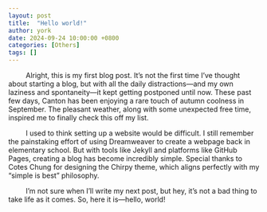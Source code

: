 ```yaml
---
layout: post
title:  "Hello world!"
author: york
date: 2024-09-24 10:00:00 +0800
categories: [Others]
tags: []
---
```


&ensp;&ensp;&ensp;&ensp;&ensp;Alright, this is my first blog post. It’s not the first time I’ve thought about starting a blog, but with all the daily distractions—and my own laziness and spontaneity—it kept getting postponed until now. These past few days, Canton has been enjoying a rare touch of autumn coolness in September. The pleasant weather, along with some unexpected free time, inspired me to finally check this off my list.  
  
&ensp;&ensp;&ensp;&ensp;&ensp;I used to think setting up a website would be difficult. I still remember the painstaking effort of using Dreamweaver to create a webpage back in elementary school. But with tools like Jekyll and platforms like GitHub Pages, creating a blog has become incredibly simple. Special thanks to Cotes Chung for designing the Chirpy theme, which aligns perfectly with my “simple is best” philosophy.  
  
&ensp;&ensp;&ensp;&ensp;&ensp;I’m not sure when I’ll write my next post, but hey, it’s not a bad thing to take life as it comes. So, here it is—hello, world!

